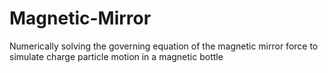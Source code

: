 # Magnetic-Mirror
Numerically solving the governing equation of the magnetic mirror force to simulate charge particle motion in a magnetic bottle

